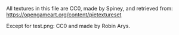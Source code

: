 All textures in this file are CC0, made by Spiney, and retrieved from: https://opengameart.org/content/pietextureset  

Except for test.png: CC0 and made by Robin Arys.